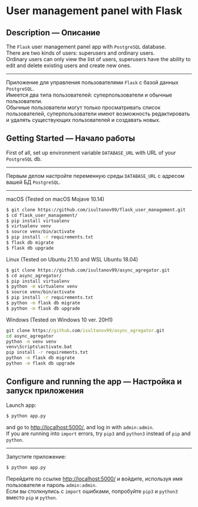 # User management panel with Flask

## Description — Описание

The `Flask` user management panel app with `PostgreSQL` database.\
There are two kinds of users: superusers and ordinary users.\
Ordinary users can only view the list of users, superusers have the ability to edit and delete existing users and create new ones.

---
Приложение для управления пользователями `Flask` с базой данных `PostgreSQL`.\
Имеется два типа пользователей: суперпользователи и обычные пользователи.\
Обычные пользователи могут только просматривать список пользователей, суперпользователи имеют возможность редактировать и удалять существующих пользователей и создавать новых.

## Getting Started — Начало работы

First of all, set up environment variable `DATABASE_URL` with URL of your `PostgreSQL` db.

---

Первым делом настройте переменную среды `DATABASE_URL` с адресом вашей БД `PostgreSQL`.

---

macOS (Tested on macOS Mojave 10.14)
```bash
$ git clone https://github.com/isultanov99/flask_user_management.git
$ cd flask_user_management/
$ pip install virtualenv
$ virtualenv venv
$ source venv/bin/activate
$ pip install -r requirements.txt
$ flask db migrate
$ flask db upgrade
```

Linux (Tested on Ubuntu 21.10 and WSL Ubuntu 18.04)
```bash
$ git clone https://github.com/isultanov99/async_agregator.git
$ cd async_agregator/
$ pip install virtualenv
$ python -m virtualenv venv
$ source venv/bin/activate
$ pip install -r requirements.txt
$ python -m flask db migrate
$ python -m flask db upgrade

```

Windows (Tested on Windows 10 ver. 20H1)

```cmd
git clone https://github.com/isultanov99/async_agregator.git
cd async_agregator
python -m venv venv
venv\Scripts\activate.bat
pip install -r requirements.txt
python -m flask db migrate
python -m flask db upgrade
```

## Configure and running the app — Настройка и запуск приложения

Launch app:
```bash
$ python app.py
```
and go to [http://localhost:5000/](http://localhost:5000/), and log in with `admin:admin`.\
If you are running into `import` errors, try `pip3` and `python3` instead of `pip` and `python`.

---
Запустите приложение:
```bash
$ python app.py
```
Перейдите по ссылке [http://localhost:5000/](http://localhost:5000/) и войдите, используя имя пользователя и пароль `admin:admin`. \
Если вы столкнулись с `import` ошибками, попробуйте `pip3` и `python3` вместо `pip` и `python`.
